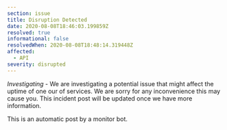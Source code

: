 ```yaml
---
section: issue
title: Disruption Detected
date: 2020-08-08T18:46:03.199859Z
resolved: true
informational: false
resolvedWhen: 2020-08-08T18:48:14.319448Z
affected:
  - API
severity: disrupted
---
```

*Investigating* - We are investigating a potential issue that might affect the uptime of one our of services. We are sorry for any inconvenience this may cause you. This incident post will be updated once we have more information.

This is an automatic post by a monitor bot.
        